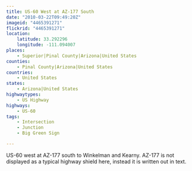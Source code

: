 ```yaml
---
title: US-60 West at AZ-177 South
date: "2010-03-22T09:49:20Z"
imageid: "4465391271"
flickrid: "4465391271"
location:
    latitude: 33.292296
    longitude: -111.094007
places:
    - Superior|Pinal County|Arizona|United States
counties:
    - Pinal County|Arizona|United States
countries:
    - United States
states:
    - Arizona|United States
highwaytypes:
    - US Highway
highways:
    - US-60
tags:
    - Intersection
    - Junction
    - Big Green Sign

---
```

US-60 west at AZ-177 south to Winkelman and Kearny.  AZ-177 is not displayed as a typical highway shield here, instead it is written out in text.